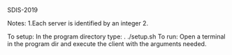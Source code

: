 SDIS-2019

Notes:
    1.Each server is identified by an integer
    2.



To setup: In the program directory type: . ./setup.sh
To run: Open a terminal in the program dir and execute the client with the arguments needed.